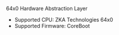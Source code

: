64x0 Hardware Abstraction Layer

- Supported CPU: ZKA Technologies 64x0
- Supported Firmware: CoreBoot